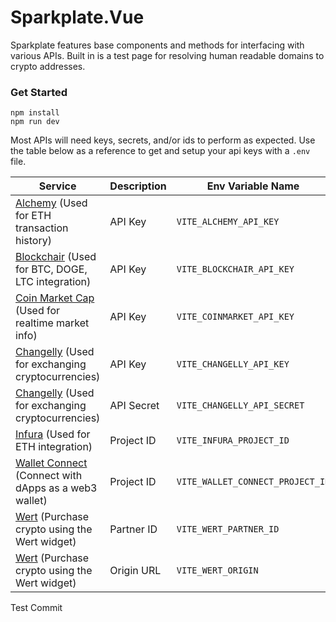 # Sparkplate.Vue

Sparkplate features base components and methods for interfacing with various APIs. Built in is a test page for resolving human readable domains to crypto addresses.

### Get Started

```
npm install
npm run dev
```

Most APIs will need keys, secrets, and/or ids to perform as expected. Use the table below as a reference to get and setup your api keys with a `.env` file.

| Service                                                                                                                | Description | Env Variable Name                |
| ---------------------------------------------------------------------------------------------------------------------- | ----------- | -------------------------------- |
| [Alchemy](https://www.alchemy.com/transfers-api) (Used for ETH transaction history)                                    | API Key     | `VITE_ALCHEMY_API_KEY`           |
| [Blockchair](https://blockchair.com/api) (Used for BTC, DOGE, LTC integration)                                         | API Key     | `VITE_BLOCKCHAIR_API_KEY`        |
| [Coin Market Cap](https://coinmarketcap.com/api/) (Used for realtime market info)                                      | API Key     | `VITE_COINMARKET_API_KEY`        |
| [Changelly](https://changelly.com/api-for-partners/exchange-api) (Used for exchanging cryptocurrencies)                | API Key     | `VITE_CHANGELLY_API_KEY`         |
| [Changelly](https://changelly.com/api-for-partners/exchange-api) (Used for exchanging cryptocurrencies)                | API Secret  | `VITE_CHANGELLY_API_SECRET`      |
| [Infura](https://www.infura.io/) (Used for ETH integration)                                                            | Project ID  | `VITE_INFURA_PROJECT_ID`         |
| [Wallet Connect](https://docs.walletconnect.com/2.0/web/web3wallet/installation) (Connect with dApps as a web3 wallet) | Project ID  | `VITE_WALLET_CONNECT_PROJECT_ID` |
| [Wert](https://docs.wert.io/docs) (Purchase crypto using the Wert widget)                                              | Partner ID  | `VITE_WERT_PARTNER_ID`           |
| [Wert](https://docs.wert.io/docs) (Purchase crypto using the Wert widget)                                              | Origin URL  | `VITE_WERT_ORIGIN`               |


Test Commit
